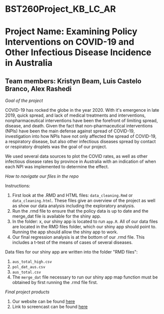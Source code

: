 # BST260Project_KB_LC_AR

# Project Name: Examining Policy Interventions on COVID-19 and Other Infectious Disease Incidence in Australia 
## Team members: Kristyn Beam, Luis Castelo Branco, Alex Rashedi

_Goal of the project_

COVID-19 has rocked the globe in the year 2020. With it's emergence in late 2019, quick spread, and lack of medical treatments and interventions, nonpharmaceutical interventions have been the forefront of limiting spread, disease, and death. Given the fact that non-pharmaceutical interventions (NPIs) have been the main defense against spread of COVID-19, investigation into how NPIs have not only affected the spread of COVID-19, a respiratory disease, but also other infectious diseases spread by contact or respiratory droplets was the goal of our project. 

We used several data sources to plot the COVID rates, as well as other infectious disease rates by province in Australia with an indication of when each NPI was implemented to determine the effect.

_How to navigate our files in the repo_

Instructions:
1. First look at the .RMD and HTML files: `data_cleaning.Rmd` or `data_cleaning.html`. These files give an overview of the project as well as show our data analysis including the exploratory analysis. 
2. Run the .rmd file to ensure that the policy data is up to date and the merge_dat file is available for the shiny app.
3. In the folder: x, our shiny app is located to run `app.R`. All of our data files are located in the RMD files folder, which our shiny app should point to. Running the app should allow the shiny app to work.
4. Our final regression analysis is at the bottom of our .rmd file. This includes a t-test of the means of cases of several diseases.

Data files for our shiny app are written into the folder "RMD files":

1. `aus_total_high.csv`
2. `pol_dat_aus.csv`
3. `aus_total.csv`
4. The `merge_dat` file necessary to run our shiny app map function must be obtained by first running the .rmd file first.

_Final project products_

1. Our website can be found [here](https://sites.google.com/view/kblcar-bst260-final-project/home)
2. Link to screencast can be found [here](www.here.com)  
